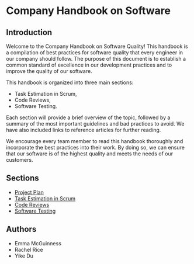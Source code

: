 # Company Handbook on Software
## Introduction
Welcome to the Company Handbook on Software Quality! This handbook is a compilation of best practices for software quality that every engineer in our company should follow. The purpose of this document is to establish a common standard of excellence in our development practices and to improve the quality of our software.

This handbook is organized into three main sections: 
 - Task Estimation in Scrum, 
 - Code Reviews,  
 - Software Testing. 
 
 Each section will provide a brief overview of the topic, followed by a summary of the most important guidelines and bad practices to avoid. We have also included links to reference articles for further reading.

We encourage every team member to read this handbook thoroughly and incorporate the best practices into their work. By doing so, we can ensure that our software is of the highest quality and meets the needs of our customers.

## Sections
- [Project Plan](project-plan.md)
- [Task Estimation in Scrum](./sections/task-estimation.md)
- [Code Reviews](./sections/code-reviews.md)
- [Software Testing](./sections/testing.md)

## Authors
- Emma McGuinness
- Rachel Rice
- Yike Du